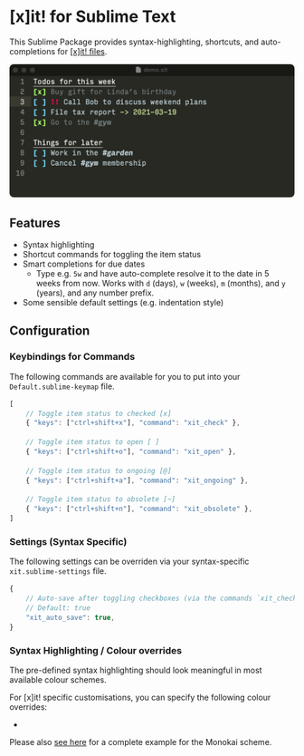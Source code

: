 # [x]it! for Sublime Text

This Sublime Package provides syntax-highlighting, shortcuts, and auto-completions for [[x]it! files](https://xit.jotaen.net).

![[x]it! demo](resources/xit-demo.png)

## Features

- Syntax highlighting
- Shortcut commands for toggling the item status
- Smart completions for due dates
	+ Type e.g. `5w` and have auto-complete resolve it to the date in 5 weeks from now.
	  Works with `d` (days), `w` (weeks), `m` (months), and `y` (years), and any number prefix.
- Some sensible default settings (e.g. indentation style)

## Configuration

### Keybindings for Commands

The following commands are available for you to put into your `Default.sublime-keymap` file.

```js
[
	// Toggle item status to checked [x]
	{ "keys": ["ctrl+shift+x"], "command": "xit_check" },
	
	// Toggle item status to open [ ]
	{ "keys": ["ctrl+shift+o"], "command": "xit_open" },

	// Toggle item status to ongoing [@]
	{ "keys": ["ctrl+shift+a"], "command": "xit_ongoing" },

	// Toggle item status to obsolete [~]
	{ "keys": ["ctrl+shift+n"], "command": "xit_obsolete" },
]
```

### Settings (Syntax Specific)

The following settings can be overriden via your syntax-specific `xit.sublime-settings` file.

```js
{
	// Auto-save after toggling checkboxes (via the commands `xit_check`, etc.).
	// Default: true
	"xit_auto_save": true,
}
```

### Syntax Highlighting / Colour overrides

The pre-defined syntax highlighting should look meaningful in most available colour schemes.

For [x]it! specific customisations, you can specify the following colour overrides:

-

Please also [see here](resources/Monokai.sublime-color-scheme) for a complete example for the Monokai scheme.
